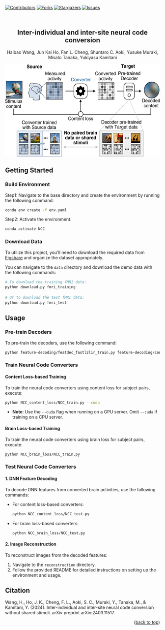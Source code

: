 
<!-- Improved compatibility of back to top link: See: https://github.com/othneildrew/Best-README-Template/pull/73 -->
<a name="readme-top"></a>

<!-- PROJECT SHIELDS -->
[![Contributors][contributors-shield]][contributors-url]
[![Forks][forks-shield]][forks-url]
[![Stargazers][stars-shield]][stars-url]
[![Issues][issues-shield]][issues-url]

<br />

<h2 align="center">Inter-individual and inter-site neural code conversion</h2>

  <p align="center">
Haibao Wang, Jun Kai Ho, Fan L. Cheng, Shuntaro C. Aoki, Yusuke Muraki, Misato Tanaka, Yukiyasu Kamitani
<p align="center">


<div align="center">

  <a href="https://github.com/KamitaniLab/InterSiteNeuralCodeConversion/blob/main/">
    <img src="figure/NCC.png",width="800" height="300">
  </a> 

</div>

<!-- MARKDOWN LINKS & IMAGES -->
<!-- https://www.markdownguide.org/basic-syntax/#reference-style-links -->
[contributors-shield]: https://img.shields.io/github/contributors/KamitaniLab/InterSiteNeuralCodeConversion.svg?style=for-the-badge
[contributors-url]: https://github.com/KamitaniLab/InterSiteNeuralCodeConversion/graphs/contributors
[forks-shield]: https://img.shields.io/github/forks/KamitaniLab/InterSiteNeuralCodeConversion.svg?style=for-the-badge
[forks-url]: https://github.com/KamitaniLab/InterSiteNeuralCodeConversion/forks
[stars-shield]: https://img.shields.io/github/issues/KamitaniLab/InterSiteNeuralCodeConversion.svg?style=for-the-badge
[stars-url]: https://github.com/KamitaniLab/InterSiteNeuralCodeConversion/stargazers
[issues-shield]: https://img.shields.io/github/stars/KamitaniLab/InterSiteNeuralCodeConversion.svg?style=for-the-badge
[issues-url]: https://github.com/KamitaniLab/InterSiteNeuralCodeConversion/issues
[license-shield]: https://img.shields.io/github/license/github_username/repo_name.svg?style=for-the-badge
[license-url]: https://github.com/github_username/repo_name/blob/master/LICENSE.txt

## Getting Started
### Build Environment

Step1: Navigate to the base directory and create the environment by running the following command.
  ```sh
  conda env create -f env.yaml
  ```
Step2: Activate the environment.
  ```sh
  conda activate NCC
  ```
### Download Data

To utilize this project, you'll need to download the required data from [Figshare](https://figshare.com/articles/dataset/Inter-individual_deep_image_reconstruction/17985578) and organize the dataset appropriately.

You can navigate to the `data` directory and download the demo data with the following commands:
 ```sh
# To download the training fMRI data:
python download.py fmri_training

# Or to download the test fMRI data:
python download.py fmri_test
 ```

## Usage
### Pre-train Decoders

To pre-train the decoders, use the following command:

```sh
python feature-decoding/featdec_fastl2lir_train.py feature-decoding/config/deeprecon_pyfastl2lir_alpha100_vgg19_allunits.yaml
```

### Train Neural Code Converters

#### Content Loss-based Training

To train the neural code converters using content loss for subject pairs, execute:

```sh
python NCC_content_loss/NCC_train.py --cuda
```

- **Note**: Use the `--cuda` flag when running on a GPU server. Omit `--cuda` if training on a CPU server.

#### Brain Loss-based Training

To train the neural code converters using brain loss for subject pairs, execute:

```sh
python NCC_brain_loss/NCC_train.py
```

### Test Neural Code Converters

#### 1. DNN Feature Decoding

To decode DNN features from converted brain activities, use the following commands:

- For content loss-based converters:

  ```sh
  python NCC_content_loss/NCC_test.py
  ```

- For brain loss-based converters:

  ```sh
  python NCC_brain_loss/NCC_test.py
  ```

#### 2. Image Reconstruction

To reconstruct images from the decoded features:

1. Navigate to the `reconstruction` directory.
2. Follow the provided README for detailed instructions on setting up the environment and usage.

## Citation

Wang, H., Ho, J. K., Cheng, F. L., Aoki, S. C., Muraki, Y., Tanaka, M., & Kamitani, Y. (2024). Inter-individual and inter-site neural code conversion without shared stimuli. arXiv preprint arXiv:2403.11517.

<p align="right">(<a href="#readme-top">back to top</a>)</p>

